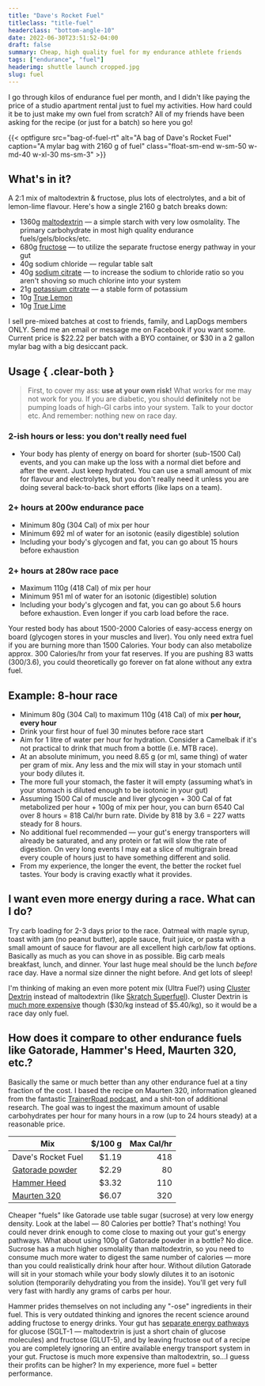 ```yaml
---
title: "Dave's Rocket Fuel"
titleclass: "title-fuel"
headerclass: "bottom-angle-10"
date: 2022-06-30T23:51:52-04:00
draft: false
summary: Cheap, high quality fuel for my endurance athlete friends
tags: ["endurance", "fuel"]
headerimg: shuttle launch cropped.jpg
slug: fuel
---
```


I go through kilos of endurance fuel per month, and I didn't like paying the price of a studio apartment rental just to fuel my activities. How hard could it be to just make my own fuel from scratch? All of my friends have been asking for the recipe (or just for a batch) so here you go!

{{< optfigure src="bag-of-fuel-rt" alt="A bag of Dave's Rocket Fuel" caption="A mylar bag with 2160 g of fuel" class="float-sm-end w-sm-50 w-md-40 w-xl-30 ms-sm-3" >}}

## What's in it?

A 2:1 mix of maltodextrin & fructose, plus lots of electrolytes, and a bit of lemon-lime flavour. Here's how a single 2160 g batch breaks down:

- 1360g [maltodextrin](https://torontobrewing.ca/products/maltodextrin-20de-50-lb) — a simple starch with very low osmolality. The primary carbohydrate in most high quality endurance fuels/gels/blocks/etc.
- 680g [fructose](https://www.walmart.ca/en/ip/NOW-Foods-NOW-Real-Food-Fructose-Fruit-Sugar-3-lbs/54T09F86R2MC) — to utilize the separate fructose energy pathway in your gut
- 40g sodium chloride — regular table salt
- 40g [sodium citrate](https://www.amazon.ca/gp/product/B09DTPGBY4/) — to increase the sodium to chloride ratio so you aren't shoving so much chlorine into your system
- 21g [potassium citrate](https://www.amazon.ca/gp/product/B09P9KN21Q/) — a stable form of potassium
- 10g [True Lemon](https://www.amazon.ca/gp/product/B004AMMPMU/)
- 10g [True Lime](https://www.amazon.ca/gp/product/B004AMHIJU/)

I sell pre-mixed batches at cost to friends, family, and LapDogs members ONLY. Send me an email or message me on Facebook if you want some. Current price is $22.22 per batch with a BYO container, or $30 in a 2 gallon mylar bag with a big desiccant pack.


## Usage { .clear-both }

> First, to cover my ass: **use at your own risk!** What works for me may not work for you. If you are diabetic, you should **definitely** not be pumping loads of high-GI carbs into your system. Talk to your doctor etc. And remember: nothing new on race day.

### 2-ish hours or less: you don't really need fuel
- Your body has plenty of energy on board for shorter (sub-1500 Cal) events, and you can make up the loss with a normal diet before and after the event. Just keep hydrated. You can use a small amount of mix for flavour and electrolytes, but you don't really need it unless you are doing several back-to-back short efforts (like laps on a team).
### 2+ hours at 200w endurance pace
- Minimum 80g (304 Cal) of mix per hour
- Minimum 692 ml of water for an isotonic (easily digestible) solution
- Including your body's glycogen and fat, you can go about 15 hours before exhaustion
### 2+ hours at 280w race pace
- Maximum 110g (418 Cal) of mix per hour
- Minimum 951 ml of water for an isotonic (digestible) solution
- Including your body's glycogen and fat, you can go about 5.6 hours before exhaustion. Even longer if you carb load before the race.

Your rested body has about 1500-2000 Calories of easy-access energy on board (glycogen stores in your muscles and liver). You only need extra fuel if you are burning more than 1500 Calories. Your body can also metabolize approx. 300 Calories/hr from your fat reserves. If you are pushing 83 watts (300/3.6), you could theoretically go forever on fat alone without any extra fuel.

## Example: 8-hour race

- Minimum 80g (304 Cal) to maximum 110g (418 Cal) of mix **per hour, every hour**
- Drink your first hour of fuel 30 minutes before race start
- Aim for 1 litre of water per hour for hydration. Consider a Camelbak if it's not practical to drink that much from a bottle (i.e. MTB race).
- At an absolute minimum, you need 8.65 g (or ml, same thing) of water per gram of mix. Any less and the mix will stay in your stomach until your body dilutes it.
- The more full your stomach, the faster it will empty (assuming what’s in your stomach is diluted enough to be isotonic in your gut)
- Assuming 1500 Cal of muscle and liver glycogen + 300 Cal of fat metabolized per hour + 100g of mix per hour, you can burn 6540 Cal over 8 hours = 818 Cal/hr burn rate. Divide by 818 by 3.6 = 227 watts steady for 8 hours.
- No additional fuel recommended — your gut's energy transporters will already be saturated, and any protein or fat will slow the rate of digestion. On very long events I may eat a slice of multigrain bread every couple of hours just to have something different and solid.
- From my experience, the longer the event, the better the rocket fuel tastes. Your body is craving exactly what it provides.

## I want even more energy during a race. What can I do?

Try carb loading for 2-3 days prior to the race. Oatmeal with maple syrup, toast with jam (no peanut butter), apple sauce, fruit juice, or pasta with a small amount of sauce for flavour are all excellent high carb/low fat options. Basically as much as you can shove in as possible. Big carb meals breakfast, lunch, and dinner. Your last huge meal should be the lunch *before* race day. Have a normal size dinner the night before. And get lots of sleep!

I'm thinking of making an even more potent mix (Ultra Fuel?) using [Cluster Dextrin](https://www.glico.com/nutrition/en/product/finechemical/cdextrin/) instead of maltodextrin (like [Skratch Superfuel](https://www.skratchlabs.com/products/sport-superfuel-drink-mix?variant=32202964697159)). Cluster Dextrin is [much more expensive](https://canadianprotein.com/products/highly-branched-cyclic-dextrin?variant=31453480058927) though ($30/kg instead of $5.40/kg), so it would be a race day only fuel.

## How does it compare to other endurance fuels like Gatorade, Hammer's Heed, Maurten 320, etc.?

Basically the same or much better than any other endurance fuel at a tiny fraction of the cost. I based the recipe on Maurten 320, information gleaned from the fantastic [TrainerRoad podcast](https://www.trainerroad.com/podcast/), and a shit-ton of additional research. The goal was to ingest the maximum amount of usable carbohydrates per hour for many hours in a row (up to 24 hours steady) at a reasonable price.

| Mix              | $/100 g | Max Cal/hr |
| ---------------- | -------:| -----:|
| Dave's Rocket Fuel | $1.19 | 418 |
| [Gatorade powder](https://www.amazon.ca/Gatorade-Thirst-Quencher-Powder-Glacier/dp/B0052HV6EU/) | $2.29 | 80 |
| [Hammer Heed](https://hammernutrition.ca/collections/fuels-recovery/products/heed-lemon-lime?variant=32362912940113) | $3.32 | 110 |
| [Maurten 320](https://ca.shop.runningroom.com/en_ca/maurten-drink-mix-320-box-of-14.html) | $6.07 | 320 |

Cheaper "fuels" like Gatorade use table sugar (sucrose) at very low energy density. Look at the label — 80 Calories per bottle? That's nothing! You could never drink enough to come close to maxing out your gut's energy pathways. What about using 100g of Gatorade powder in a bottle? No dice. Sucrose has a much higher osmolality than maltodextrin, so you need to consume much more water to digest the same number of calories — more than you could realistically drink hour after hour. Without dilution Gatorade will sit in your stomach while your body slowly dilutes it to an isotonic solution (temporarily dehydrating you from the inside). You'll get very full very fast with hardly any grams of carbs per hour.

Hammer prides themselves on not including any "-ose" ingredients in their fuel. This is very outdated thinking and ignores the recent science around adding fructose to energy drinks. Your gut has [separate energy pathways](https://www.ncbi.nlm.nih.gov/pmc/articles/PMC4815417/) for glucose (SGLT-1 — maltodextrin is just a short chain of glucose molecules) and fructose (GLUT-5), and by leaving fructose out of a recipe you are completely ignoring an entire available energy transport system in your gut. Fructose is much more expensive than maltodextrin, so...I guess their profits can be higher? In my experience, more fuel = better performance.
